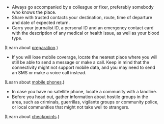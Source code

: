 [Title]: # (What to do)
[Order]: # (1)

* Always go accompanied by a colleague or fixer, preferably somebody who knows the place.
* Share with trusted contacts your destination, route, time of departure and date of expected return.
* Carry your journalist ID, a personal ID and an emergency contact card with the description of any medical or health issue, as well as your blood type.

(Learn about [preparation](umbrella://lesson/preparation).) 

* If you will lose mobile coverage, locate the nearest place where you will still be able to send a message or make a call. Keep in mind that the connectivity might not support mobile data, and you may need to send an SMS or make a voice call instead.

(Learn about [mobile phones](umbrella://lesson/mobile-phones/0).)

* In case you have no satellite phone, locate a community with a landline.
* Before you head out, gather information about hostile groups in the area, such as criminals, guerrillas, vigilante groups or community police, or local communities that might not take well to strangers.

(Learn about [checkpoints](umbrella://lesson/checkpoints).)
